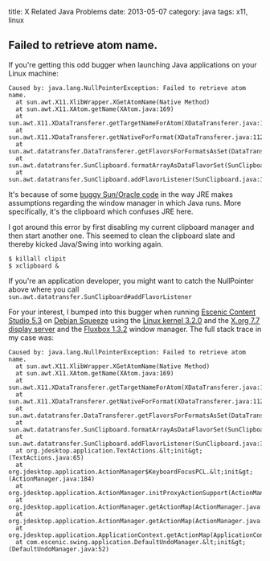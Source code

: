 title: X Related Java Problems
date:    2013-05-07
category: java
tags: x11, linux

## Failed to retrieve atom name.

If you're getting this odd bugger when launching Java
applications on your Linux machine:

```
Caused by: java.lang.NullPointerException: Failed to retrieve atom name.
  at sun.awt.X11.XlibWrapper.XGetAtomName(Native Method)
  at sun.awt.X11.XAtom.getName(XAtom.java:169)
  at sun.awt.X11.XDataTransferer.getTargetNameForAtom(XDataTransferer.java:123)
  at sun.awt.X11.XDataTransferer.getNativeForFormat(XDataTransferer.java:112)
  at sun.awt.datatransfer.DataTransferer.getFlavorsForFormatsAsSet(DataTransferer.java:845)
  at sun.awt.datatransfer.SunClipboard.formatArrayAsDataFlavorSet(SunClipboard.java:333)
  at sun.awt.datatransfer.SunClipboard.addFlavorListener(SunClipboard.java:361)
```


It's because of some <a
href="http://bugs.sun.com/bugdatabase/view_bug.do?bug_id=6322854">buggy
Sun/Oracle code</a> in the way JRE makes assumptions regarding the
window manager in which Java runs. More specifically, it's the
clipboard which confuses JRE here.

I got around this error by first disabling my current clipboard
manager and then start another one. This seemed to clean the clipboard
slate and thereby kicked Java/Swing into working again.

    $ killall clipit
    $ xclipboard &

If you're an application developer, you might
want to catch the NullPointer above where you call
```sun.awt.datatransfer.SunClipboard#addFlavorListener```

For your interest, I bumped into this bugger when running <a
href="http://www.vizrt.com/products/escenic_content_studio/">Escenic
Content Studio 5.3</a> on <a href="http://debian.org">Debian
Squeeze</a> using the <a href="http://kernel.org">Linux kernel
3.2.0</a> and the <a href="http://x.org">X.org 7.7 display server</a>
and the <a href="http://fluxbox.org">Fluxbox 1.3.2</a> window
manager. The full stack trace in my case was:

```
Caused by: java.lang.NullPointerException: Failed to retrieve atom name.
  at sun.awt.X11.XlibWrapper.XGetAtomName(Native Method)
  at sun.awt.X11.XAtom.getName(XAtom.java:169)
  at sun.awt.X11.XDataTransferer.getTargetNameForAtom(XDataTransferer.java:123)
  at sun.awt.X11.XDataTransferer.getNativeForFormat(XDataTransferer.java:112)
  at sun.awt.datatransfer.DataTransferer.getFlavorsForFormatsAsSet(DataTransferer.java:845)
  at sun.awt.datatransfer.SunClipboard.formatArrayAsDataFlavorSet(SunClipboard.java:333)
  at sun.awt.datatransfer.SunClipboard.addFlavorListener(SunClipboard.java:361)
  at org.jdesktop.application.TextActions.&lt;init&gt;(TextActions.java:65)
  at org.jdesktop.application.ActionManager$KeyboardFocusPCL.&lt;init&gt;(ActionManager.java:184)
  at org.jdesktop.application.ActionManager.initProxyActionSupport(ActionManager.java:109)
  at org.jdesktop.application.ActionManager.getActionMap(ActionManager.java:102)
  at org.jdesktop.application.ActionManager.getActionMap(ActionManager.java:174)
  at org.jdesktop.application.ApplicationContext.getActionMap(ApplicationContext.java:303)
  at com.escenic.swing.application.DefaultUndoManager.&lt;init&gt;(DefaultUndoManager.java:52)

```

